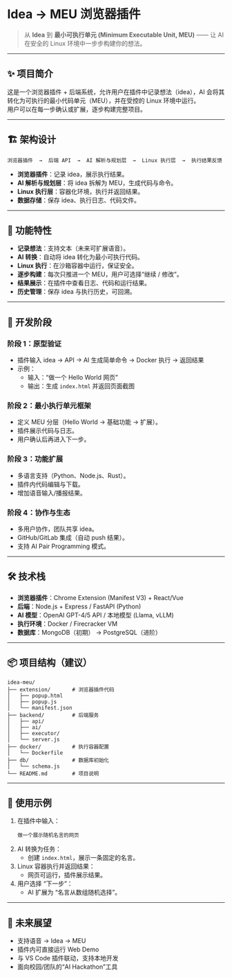 # Idea → MEU 浏览器插件

> 从 **Idea** 到 **最小可执行单元 (Minimum Executable Unit, MEU)** —— 让 AI 在安全的 Linux 环境中一步步构建你的想法。  

---

## ✨ 项目简介
这是一个浏览器插件 + 后端系统，允许用户在插件中记录想法（idea），AI 会将其转化为可执行的最小代码单元（MEU），并在受控的 Linux 环境中运行。  
用户可以在每一步确认或扩展，逐步构建完整项目。  

---

## 🏗️ 架构设计
```
浏览器插件  →  后端 API  →  AI 解析与规划层  →  Linux 执行层  →  执行结果反馈
```

- **浏览器插件**：记录 idea，展示执行结果。  
- **AI 解析与规划层**：将 idea 拆解为 MEU，生成代码与命令。  
- **Linux 执行层**：容器化环境，执行并返回结果。  
- **数据存储**：保存 idea、执行日志、代码文件。  

---

## 🔑 功能特性
- **记录想法**：支持文本（未来可扩展语音）。  
- **AI 转换**：自动将 idea 转化为最小可执行代码。  
- **Linux 执行**：在沙箱容器中运行，保证安全。  
- **逐步构建**：每次只推进一个 MEU，用户可选择“继续 / 修改”。  
- **结果展示**：在插件中查看日志、代码和运行结果。  
- **历史管理**：保存 idea 与执行历史，可回溯。  

---

## 🚀 开发阶段

### 阶段 1：原型验证
- 插件输入 idea → API → AI 生成简单命令 → Docker 执行 → 返回结果  
- 示例：  
  - 输入：“做一个 Hello World 网页”  
  - 输出：生成 `index.html` 并返回页面截图  

### 阶段 2：最小执行单元框架
- 定义 MEU 分层（Hello World → 基础功能 → 扩展）。  
- 插件展示代码与日志。  
- 用户确认后再进入下一步。  

### 阶段 3：功能扩展
- 多语言支持（Python、Node.js、Rust）。  
- 插件内代码编辑与下载。  
- 增加语音输入/播报结果。  

### 阶段 4：协作与生态
- 多用户协作，团队共享 idea。  
- GitHub/GitLab 集成（自动 push 结果）。  
- 支持 AI Pair Programming 模式。  

---

## 🛠️ 技术栈
- **浏览器插件**：Chrome Extension (Manifest V3) + React/Vue  
- **后端**：Node.js + Express / FastAPI (Python)  
- **AI 模型**：OpenAI GPT-4/5 API / 本地模型 (Llama, vLLM)  
- **执行环境**：Docker / Firecracker VM  
- **数据库**：MongoDB（初期） → PostgreSQL（进阶）  

---

## 📦 项目结构（建议）
```
idea-meu/
├── extension/       # 浏览器插件代码
│   ├── popup.html
│   ├── popup.js
│   └── manifest.json
├── backend/         # 后端服务
│   ├── api/
│   ├── ai/
│   ├── executor/
│   └── server.js
├── docker/          # 执行容器配置
│   └── Dockerfile
├── db/              # 数据库初始化
│   └── schema.js
└── README.md        # 项目说明
```

---

## 📌 使用示例
1. 在插件中输入：  
   ```
   做一个展示随机名言的网页
   ```
2. AI 转换为任务：  
   - 创建 `index.html`，展示一条固定的名言。  
3. Linux 容器执行并返回结果：  
   - 网页可运行，插件展示结果。  
4. 用户选择 “下一步”：  
   - AI 扩展为 “名言从数组随机选择”。  

---

## 🔮 未来展望
- 支持语音 → Idea → MEU  
- 插件内可直接运行 Web Demo  
- 与 VS Code 插件联动，支持本地开发  
- 面向校园/团队的“AI Hackathon”工具  
